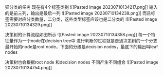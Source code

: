 猫分类的任务
现在有4个标签类别
![[Pasted image 20230710134217.png]]
输入的是前三列，输出是最后一列
![[Pasted image 20230710134238.png]]
而且标签需要对应分类数量，二分类，这些类型标签应该也是二分类的
![[Pasted image 20230710134329.png]]

决策树的计算流程如图所示
![[Pasted image 20230710134358.png]]
每一个特征量作为一个node在decision tree中
进行判断的过程就是走通决策树的一个分支
最开始的node是root node，下面的分级是decision nodes，最底下的输出叫leaf nodes

决策树也会根据root node 和decision nodes 不同产生不同组合
![[Pasted image 20230710134754.png]]
